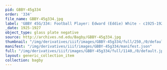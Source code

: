 ```yaml
---
pid: GBBY-45g334
order: '334'
file_name: GBBY-45g334.jpg
label: 'GBBY 45G/334: Football Player: Edward (Eddie) White - c1925-1927'
_date: 1925-1927
object_type: glass plate negative
source: http://archives.nd.edu/Bagby/GBBY-45g334.jpg
thumbnail: "/img/derivatives/iiif/images/GBBY-45g334/full/250,/0/default.jpg"
manifest: "/img/derivatives/iiif/images/GBBY-45g334/manifest.json"
full: "/img/derivatives/iiif/images/GBBY-45g334/full/1140,/0/default.jpg"
layout: generic_collection_item
collection: bagby
---
```

